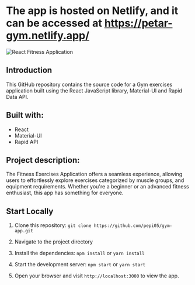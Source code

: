 # The app is hosted on Netlify, and it can be accessed at https://petar-gym.netlify.app/

![React Fitness Application](https://i.ibb.co/Yt9spGc/image.png)

## Introduction
This GitHub repository contains the source code for a Gym exercises application built using the React JavaScript library, Material-UI and Rapid Data API. 

## Built with:
- React
- Material-UI
- Rapid API

## Project description:
The Fitness Exercises Application offers a seamless experience, allowing users to effortlessly explore exercises categorized by muscle groups, and equipment requirements. Whether you're a beginner or an advanced fitness enthusiast, this app has something for everyone.

##  Start Locally

1. Clone this repository: `git clone https://github.com/pepi05/gym-app.git`

2. Navigate to the project directory

3. Install the dependencies: `npm install` or `yarn install`

4. Start the development server: `npm start` or `yarn start`

5. Open your browser and visit `http://localhost:3000` to view the app.
